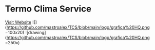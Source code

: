 # Termo Clima Service
[Visit Website](https://termoclimaservice.net)
![](https://github.com/mastroalex/TCS/blob/main/logo/grafica%20HQ.png =100x20)
![drawing](https://github.com/mastroalex/TCS/blob/main/logo/grafica%20HQ.png =250x)
